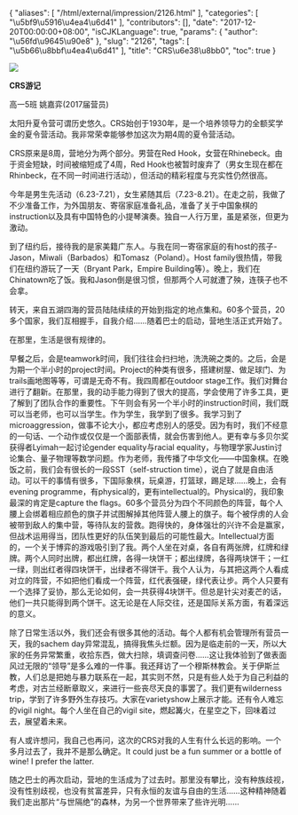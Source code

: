 {
    "aliases": [
        "/html/external/impression/2126.html"
    ],
    "categories": [
        "\u5bf9\u5916\u4ea4\u6d41"
    ],
    "contributors": [],
    "date": "2017-12-20T00:00:00+08:00",
    "isCJKLanguage": true,
    "params": {
        "author": "\u56fd\u9645\u90e8"
    },
    "slug": "2126",
    "tags": [
        "\u5b66\u8bbf\u4ea4\u6d41"
    ],
    "title": "CRS\u6e38\u8bb0",
    "toc": true
}

![](https://cdn.tfls.online/mirror/full/e3800c0fb508f4ad64ca0b30f97f9b37807ccf0a.jpg)




  








**CRS游记**




高一5班 姚嘉弈(2017届营员)




太阳升夏令营可谓历史悠久。CRS始创于1930年，是一个培养领导力的全额奖学金的夏令营活动。我非常荣幸能够参加这次为期4周的夏令营活动。




CRS原来是8周，营地分为两个部分。男营在Red Hook，女营在Rhinebeck。由于资金短缺，时间被缩短成了4周，Red Hook也被暂时废弃了（男女生现在都在Rhinbeck，在不同一时间进行活动），但活动的精彩程度与充实性仍然很高。




今年是男生先活动（6.23-7.21），女生紧随其后（7.23-8.21）。在走之前，我做了不少准备工作，为外国朋友、寄宿家庭准备礼品，准备了关于中国象棋的instruction以及具有中国特色的小提琴演奏。独自一人行万里，虽是紧张，但更为激动。




到了纽约后，接待我的是家美籍广东人。与我在同一寄宿家庭的有host的孩子-Jason，Miwali（Barbados）和Tomasz（Poland）。Host family很热情，带我们在纽约游玩了一天（Bryant Park，Empire Building等）。晚上，我们在Chinatown吃了饭。我和Jason倒是很习惯，但那两个人可就遭了殃，连筷子也不会拿。




转天，来自五湖四海的营员陆陆续续的开始到指定的地点集和。60多个营员，20多个国家，我们互相握手，自我介绍……随着巴士的启动，营地生活正式开始了。




在那里，生活是很有规律的。




早餐之后，会是teamwork时间，我们往往会扫扫地，洗洗碗之类的。之后，会是为期一个半小时的project时间。Project的种类有很多，搭建树屋、做足球门、为trails画地图等等，可谓是无奇不有。我四周都在outdoor stage工作。我们对舞台进行了翻新。在那里，我的动手能力得到了很大的提高，学会使用了许多工具，更了解到了团队合作的重要性。下午则会有另一个半小时的instruction时间，我们既可以当老师，也可以当学生。作为学生，我学到了很多。我学习到了microaggression，做事不论大小，都应考虑别人的感受。因为有时，我们不经意的一句话、一个动作或仅仅是一个面部表情，就会伤害到他人。更有幸与多贝尔奖获得者Lyimah一起讨论gender equality与racial equality，与物理学家Justin讨论集合、量子物理等数学问题。作为老师，我传播了中华文化——中国象棋。在晚饭之前，我们会有很长的一段SST（self-struction time），说白了就是自由活动。可以干的事情有很多，下国际象棋，玩桌游，打篮球，踢足球……晚上，会有evening programme，有physical的，更有intellectual的。Physical的，我印象最深的肯定是capture the flags。60多个营员分为四个不同颜色的阵营，每个人腰上会绑着相应颜色的旗子并试图解掉其他阵营人腰上的旗子。每个被俘虏的人会被带到敌人的集中营，等待队友的营救。跑得快的，身体强壮的兴许不会是赢家，但战术运用得当，团队性更好的队伍笑到最后的可能性最大。Intellectual方面的，一个关于博弈的游戏吸引到了我。两个人坐在对桌，各自有两张牌，红牌和绿牌。两个人同时出牌，都出红牌，各得一块饼干；都出绿牌，各得两块饼干；一红一绿，则出红者得四块饼干，出绿者不得饼干。我个人认为，与其把这两个人看成对立的阵营，不如把他们看成一个阵营，红代表强硬，绿代表让步。两个人只要有一个选择了妥协，那么无论如何，会一共获得4块饼干。但总是针尖对麦芒的话，他们一共只能得到两个饼干。这无论是在人际交往，还是国际关系方面，有着深远的意义。




除了日常生活以外，我们还会有很多其他的活动。每个人都有机会管理所有营员一天，我的sachem day异常混乱，搞得我焦头烂额。因为是临走前的一天，所以大家的任务异常繁重，收拾东西，做大扫除，填调查问卷……这让我体验到了做表面风过无限的“领导”是多么难的一件事。我还拜访了一个穆斯林教会。关于伊斯兰教，人们总是把她与暴力联系在一起，其实则不然，只是有些人处于为自己利益的考虑，对古兰经断章取义，来进行一些丧尽天良的事罢了。我们更有wilderness trip，学到了许多野外生存技巧。大家在varietyshow上展示才能。还有令人难忘的vigil night。每个人坐在自己的vigil site，燃起篝火，在星空之下，回味着过去，展望着未来。




有人或许想问，我自己也再问，这次的CRS对我的人生有什么长远的影响。一个多月过去了，我并不是那么确定。It could just be a fun summer or a bottle of wine! I prefer the latter.




随之巴士的再次启动，营地的生活成为了过去时。那里没有攀比，没有种族歧视，没有性别歧视，也没有贫富差异，只有永恒的友谊与自由的生活……这种精神随着我们走出那片“与世隔绝”的森林，为另一个世界带来了些许光明……




 



